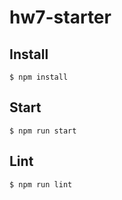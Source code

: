 # hw7-starter


## Install

```
$ npm install
```

## Start

```
$ npm run start
```

## Lint

```
$ npm run lint
```
